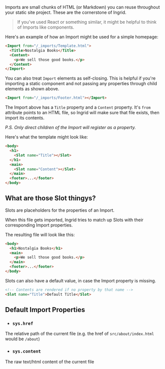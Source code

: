Imports are small chunks of HTML (or Markdown) you can reuse throughout your static site project. These are the cornerstone of Ingrid.

> If you've used React or something similar, it might be helpful to think of Imports like components.

Here's an example of how an Import might be used for a simple homepage:

```html
<Import from="/_imports/Template.html">
  <Title>Nostalgia Books</Title>
  <Content>
    <p>We sell those good books.</p>
  </Content>
</Import>
```

You can also treat `Import` elements as self-closing. This is helpful if you're importing a static component and not passing any properties through child elements as shown above.

```html
<Import from="/_imports/Footer.html"></Import>
```

The Import above has a `Title` property and a `Content` property. It's `from` attribute points to an HTML file, so Ingrid will make sure that file exists, then import its contents.

*P.S. Only direct children of the Import will register as a property.*

Here's what the template might look like:

```html
<body>
  <h1>
    <Slot name="Title"></Slot>
  </h1>
  <main>
    <Slot name="Content"></Slot>
  </main>
  <footer>...</footer>
</body>
```

## What are those Slot thingys?
Slots are placeholders for the properties of an Import.

When this file gets imported, Ingrid tries to match up Slots with their corresponding Import properties.

The resulting file will look like this:

```html
<body>
  <h1>Nostalgia Books</h1>
  <main>
    <p>We sell those good books.</p>
  </main>
  <footer>...</footer>
</body>
```

Slots can also have a default value, in case the Import property is missing.

```html
<!-- Contents are rendered if no property by that name --> 
<Slot name="Title">Default Title</Slot>
```

## Default Import Properties
- ### `sys.href`
The relative path of the current file (e.g. the href of `src/about/index.html` would be `/about`)

- ### `sys.content`
The raw text/html content of the current file